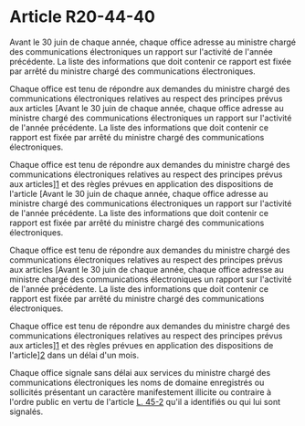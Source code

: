 # Article R20-44-40

Avant le 30 juin de chaque année, chaque office adresse au ministre chargé des communications électroniques un rapport sur l'activité de l'année précédente. La liste des informations que doit contenir ce rapport est fixée par arrêté du ministre chargé des communications électroniques. 

Chaque office est tenu de répondre aux demandes du ministre chargé des communications électroniques relatives au respect des principes prévus aux articles [Avant le 30 juin de chaque année, chaque office adresse au ministre chargé des communications électroniques un rapport sur l'activité de l'année précédente. La liste des informations que doit contenir ce rapport est fixée par arrêté du ministre chargé des communications électroniques. 

Chaque office est tenu de répondre aux demandes du ministre chargé des communications électroniques relatives au respect des principes prévus aux articles][1] et des règles prévues en application des dispositions de l'article [Avant le 30 juin de chaque année, chaque office adresse au ministre chargé des communications électroniques un rapport sur l'activité de l'année précédente. La liste des informations que doit contenir ce rapport est fixée par arrêté du ministre chargé des communications électroniques. 

Chaque office est tenu de répondre aux demandes du ministre chargé des communications électroniques relatives au respect des principes prévus aux articles [Avant le 30 juin de chaque année, chaque office adresse au ministre chargé des communications électroniques un rapport sur l'activité de l'année précédente. La liste des informations que doit contenir ce rapport est fixée par arrêté du ministre chargé des communications électroniques. 

Chaque office est tenu de répondre aux demandes du ministre chargé des communications électroniques relatives au respect des principes prévus aux articles][1] et des règles prévues en application des dispositions de l'article][2] dans un délai d'un mois. 

Chaque office signale sans délai aux services du ministre chargé des communications électroniques les noms de domaine enregistrés ou sollicités présentant un caractère manifestement illicite ou contraire à l'ordre public en vertu de l'article [L. 45-2][3] qu'il a identifiés ou qui lui sont signalés.

 [1]: /affichCodeArticle.do?cidTexte=LEGITEXT000006070987&idArticle=LEGIARTI000006465470&dateTexte=&categorieLien=cid
 [2]: /affichCodeArticle.do?cidTexte=LEGITEXT000006070987&idArticle=LEGIARTI000006466478&dateTexte=&categorieLien=cid
 [3]: /affichCodeArticle.do?cidTexte=LEGITEXT000006070987&idArticle=LEGIARTI000023754426&dateTexte=&categorieLien=cid